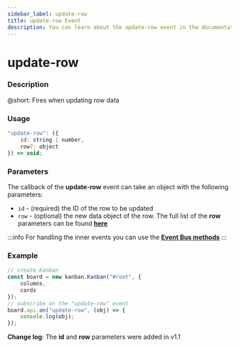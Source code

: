 ```yaml
---
sidebar_label: update-row
title: update-row Event
description: You can learn about the update-row event in the documentation of the DHTMLX JavaScript Kanban library. Browse developer guides and API reference, try out code examples and live demos, and download a free 30-day evaluation version of DHTMLX Kanban.
---
```


# update-row

### Description

@short: Fires when updating row data

### Usage

~~~jsx {}
"update-row": ({
	id: string | number,
	row?: object
}) => void;
~~~

### Parameters

The callback of the **update-row** event can take an object with the following parameters:

- `id` - (required) the ID of the row to be updated
- `row` - (optional) the new data object of the row. The full list of the **row** parameters can be found [**here**](api/config/js_kanban_rows_config.md)

:::info
For handling the inner events you can use the [**Event Bus methods**](api/api_overview.md/#event-bus-methods)
:::

### Example

~~~jsx {7-9}
// create Kanban
const board = new kanban.Kanban("#root", {
	columns,
	cards
});
// subscribe on the "update-row" event
board.api.on("update-row", (obj) => {
	console.log(obj);
});
~~~

**Change log**: The **id** and **row** parameters were added in v1.1
